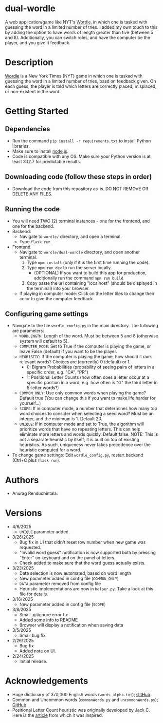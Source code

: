# dual-wordle
A web application/game like NYT's [Wordle](https://www.nytimes.com/games/wordle/index.html), in which one is tasked with guessing the word in a limited number of tries. I added my own touch to this by adding the option to have words of length greater than five (between 5 and 8). Additionally, you can switch roles, and have the computer be the player, and you give it feedback.

# Description
[Wordle](https://www.nytimes.com/games/wordle/index.html) is a New York Times (NYT) game in which one is tasked with guessing the word in a limited number of tries, basd on feedback given. On each guess, the player is told which letters are correctly placed, misplaced, or non-existent in the word. 

# Getting Started

## Dependencies
* Run the command `pip install -r requirements.txt` to install Python libraries.
* Make sure to install [node.js](https://nodejs.org/en/download/current).
* Code is compatible with any OS. Make sure your Python version is at least 3.12.7 for predictable results.

## Downloading code (follow these steps in order)
* Download the code from this repository as-is. DO NOT REMOVE OR DELETE ANY FILES. 

## Running the code
* You will need TWO (2) terminal instances - one for the frontend, and one for the backend.
* Backend:
    * Navigate to `wordle/` directory, and open a terminal.
    * Type `flask run`.
* Frontend:
    * Navigate to `wordle/dual-wordle` directory, and open another terminal.
        1. Type `npm install` (only if it is the first time running the code).
        2. Type `npm run dev` to run the server locally. 
            * (OPTIONAL) If you want to build this app for production, additionally run the command `npm run build`.
        3. Copy paste the url containing "localhost" (should be displayed in the terminal) into
           your browser. 
    * If playing in computer mode: Click on the letter tiles to change their color to give the computer feedback.

## Configuring game settings
* Navigate to the file `wordle_config.py` in the main directory. The following are parameters:
    - `WORDLENGTH`: Length of the word. Must be between 5 and 8 (otherwise system will default to 5).
    - `COMPUTER_MODE`: Set to True if the computer is playing the game, or leave False (default) if you want to be the player.
    - `HEURISTIC`: If the computer is playing the game, how should it rank relevant words? Choices are (currently) 0 (default) or 1.
        - 0: Bigram Probabilities (probability of seeing pairs of letters in a specific order, e.g. "CA", "PR")
        - 1: Positional Letter Counts (how often does a letter occur at a specific position in a word, e.g. how often
             is "G" the third letter in 5-letter words?)
    - `COMMON_ONLY`: Use only common words when playing the game? Default true 
                     (You can change this if you want to make life harder for yourself...)
    - `SCOPE`: If in computer mode, a number that determines how many top word choices to consider when selecting a seed word? 
               Must be an integer, and the minimum is 1. Default 20.
    - `UNIQUE`: If in computer mode and set to True, the algorithm will prioritize words that have no repeating letters.
                This can help eliminate more letters and words quickly. Default false.
                NOTE: This is not a separate heuristic by itself; it is built on top of existing heuristics. As such, 
                      uniqueness never takes precedence over the heuristic computed for a word.
* To change game settings: Edit `wordle_config.py`, restart backend (Ctrl+C plus `flask run`).

# Authors
* Anurag Renduchintala.

# Versions
* 4/6/2025
    * `UNIQUE` parameter added.
* 3/26/2025
    * Bug fix in UI that didn't reset row number when new game was requested.
    * "Invalid word guess" notification is now supported both by pressing "Enter" on keyboard and on the panel of letters.
    * Check added to make sure that the word guess actually exists.
* 3/23/2025
    * Data selection is now automated, based on word length
    * New parameter added in config file (`COMMON_ONLY`)
    * `DATA` parameter removed from config file
    * Heuristic implementations are now in `helper.py`. Take a look at this file for details.
* 3/16/2025
    * New parameter added in config file (`SCOPE`)
* 3/8/2025
    * Small .gitignore error fix
    * Added some info to README
    * Browser will display a notification when saving data
* 3/5/2025
    * Small bug fix
* 2/26/2025
    * Bug fix
    * Added note on UI.
* 2/24/2025
    * Initial release.

# Acknowledgements
* Huge dictionary of 370,000 English words (`words_alpha.txt`); [GitHub](https://github.com/dwyl/english-words/tree/master)
* Common and Uncommon words (`commonWords.py` and `uncommonWords.py`); [GitHub](https://github.com/skedwards88/word_lists/tree/main)
* Positional Letter Count heuristic was originally developed by Jack C. 
  Here is the [article](https://medium.com/codex/building-a-wordle-solver-with-python-77e3c2388d63) from which it was inspired.
